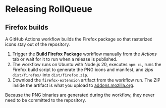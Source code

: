 # Releasing RollQueue

## Firefox builds

A GitHub Actions workflow builds the Firefox package so that rasterized icons stay out of the repository.

1. Trigger the **Build Firefox Package** workflow manually from the *Actions* tab or wait for it to run when a release is published.
2. The workflow runs on Ubuntu with Node.js 20, executes `npm ci`, runs the Firefox build script to generate the PNG icons and manifest, and zips `dist/firefox/` into `dist/firefox.zip`.
3. Download the `firefox-extension` artifact from the workflow run. The ZIP inside the artifact is what you upload to [addons.mozilla.org](https://addons.mozilla.org/).

Because the PNG binaries are generated during the workflow, they never need to be committed to the repository.
